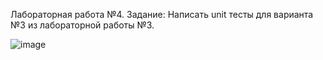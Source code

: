 Лабораторная работа №4. Задание: Написать unit тесты для варианта №3 из лабораторной работы №3.

![image](https://github.com/ErnarGabbasov/labaratory_4/assets/125185114/76a3ecec-dbb1-42c2-8359-fe52426dc41c)
